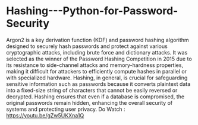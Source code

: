 # Hashing---Python-for-Password-Security
Argon2 is a key derivation function (KDF) and password hashing algorithm designed to securely hash passwords and protect against various cryptographic attacks, including brute force and dictionary attacks.
It was selected as the winner of the Password Hashing Competition in 2015 due to its resistance to side-channel attacks and memory-hardness properties, making it difficult for attackers to efficiently compute hashes in parallel or with specialized hardware. 
Hashing, in general, is crucial for safeguarding sensitive information such as passwords because it converts plaintext data into a fixed-size string of characters that cannot be easily reversed or decrypted. 
Hashing ensures that even if a database is compromised, the original passwords remain hidden, enhancing the overall security of systems and protecting user privacy.
Do Watch : https://youtu.be/gZw5UKXna1Q
